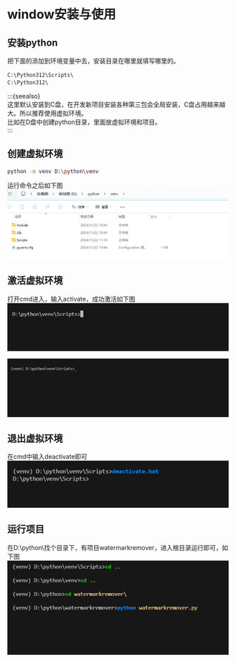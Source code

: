 # window安装与使用  

## 安装python  

把下面的添加到环境变量中去，安装目录在哪里就填写哪里的。  
```bash  
C:\Python312\Scripts\  
C:\Python312\  
``` 

:::{seealso}  
这里默认安装到C盘，在开发新项目安装各种第三包会全局安装，C盘占用越来越大。所以推荐使用虚拟环境。  
比如在D盘中创建python目录，里面放虚拟环境和项目。  
:::


## 创建虚拟环境  
```bash  
python -m venv D:\python\venv
```  

运行命令之后如下图  
![alt text](../images/python/windows/image.jpg)  

## 激活虚拟环境  

打开cmd进入，输入activate，成功激活如下图  
![alt text](../images/python/windows/image.png)

![alt text](../images/python/windows/image1.jpg)  

## 退出虚拟环境  

在cmd中输入deactivate即可  
![alt text](../images/python/windows/image2.png)  

## 运行项目  

在D:\python\找个目录下，有项目watermarkremover，进入根目录运行即可，如下图  
![alt text](../images/python/windows/image3.png)  
